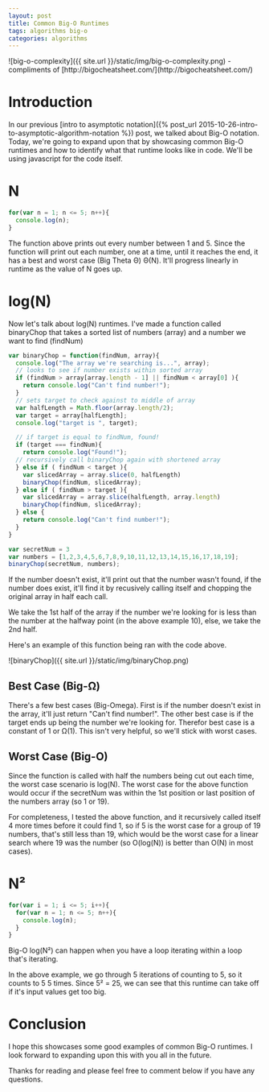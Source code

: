 ```yaml
---
layout: post
title: Common Big-O Runtimes
tags: algorithms big-o
categories: algorithms
---
```

<div class="toc"></div>
![big-o-complexity]({{ site.url }}/static/img/big-o-complexity.png)
-compliments of [http://bigocheatsheet.com/](http://bigocheatsheet.com/)

# Introduction

In our previous [intro to asymptotic notation]({% post_url 2015-10-26-intro-to-asymptotic-algorithm-notation %}) post, we talked about Big-O notation. Today, we're going
to expand upon that by showcasing common Big-O runtimes and how to identify what that runtime looks like in code. We'll be using javascript for the code itself.

# N
```javascript
for(var n = 1; n <= 5; n++){
  console.log(n);
}
```
The function above prints out every number between 1 and 5. Since the function
will print out each number, one at a time, until it reaches the end, it has a
best and worst case (Big Theta  Θ)  Θ(N). It'll progress linearly in runtime as
the value of N goes up.

# log(N)

Now let's talk about log(N) runtimes. I've made a function called binaryChop
that takes a sorted list of numbers (array) and a number we want to find (findNum)

```javascript
var binaryChop = function(findNum, array){
  console.log("The array we're searching is...", array);
  // looks to see if number exists within sorted array
  if (findNum > array[array.length - 1] || findNum < array[0] ){
    return console.log("Can't find number!");
  }
  // sets target to check against to middle of array
  var halfLength = Math.floor(array.length/2);
  var target = array[halfLength];   
  console.log("target is ", target);

  // if target is equal to findNum, found!
  if (target === findNum){
    return console.log("Found!");
  // recursively call binaryChop again with shortened array
  } else if ( findNum < target ){
    var slicedArray = array.slice(0, halfLength)
    binaryChop(findNum, slicedArray);
  } else if ( findNum > target ){
    var slicedArray = array.slice(halfLength, array.length)
    binaryChop(findNum, slicedArray);
  } else {
    return console.log("Can't find number!");
  }
}

var secretNum = 3
var numbers = [1,2,3,4,5,6,7,8,9,10,11,12,13,14,15,16,17,18,19];
binaryChop(secretNum, numbers);
```

If the number doesn't exist, it'll print out that the number wasn't found, if
the number does exist, it'll find it by recusively calling itself and chopping the
original array in half each call.

We take the 1st half of the array if the number we're looking for is less than
the number at the halfway point (in the above example 10), else, we take the 2nd
half.

Here's an example of this function being ran with the code above.

![binaryChop]({{ site.url }}/static/img/binaryChop.png)

## Best Case (Big-Ω)

There's a few best cases (Big-Omega). First is if the number doesn't exist in the array,
it'll just return "Can't find number!". The other best case is if the target
ends up being the number we're looking for. Therefor best case is a constant of
1 or Ω(1). This isn't very helpful, so we'll stick with worst cases.

## Worst Case (Big-O)

Since the function is called with half the numbers being cut out each time, the
worst case scenario is log(N). The worst case for the above function would
occur if the secretNum was within the 1st position or last position of the
numbers array (so 1 or 19).

For completeness, I tested the above function, and it recursively
called itself 4 more times before it could find 1, so if 5 is the worst case
for a group of 19 numbers, that's still less than 19, which would be the worst case
for a linear search where 19 was the number (so O(log(N)) is better than O(N) in most cases).

# N²
```javascript
for(var i = 1; i <= 5; i++){
  for(var n = 1; n <= 5; n++){
    console.log(n);
  }
}
```
Big-O log(N²) can happen when you have a loop iterating within a loop that's iterating.

In the above example, we go through 5 iterations of counting to 5, so it counts to 5
5 times. Since 5² = 25, we can see that this runtime can take off if it's input values
get too big.

# Conclusion

I hope this showcases some good examples of common Big-O runtimes. I look forward
to expanding upon this with you all in the future.

Thanks for reading and please feel free to comment below if you have any questions.
